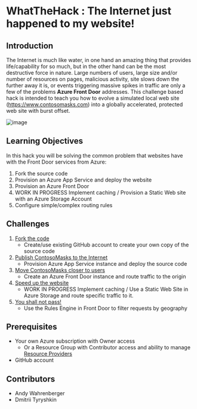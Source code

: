# WhatTheHack : The Internet just happened to my website! 

## Introduction

The Internet is much like water, in one hand an amazing thing that provides life/capability for so much, but in the other hand can be the most destructive force in nature.  Large numbers of users, large size and/or number of resources on pages, malicious activity, site slows down the further away it is, or events triggering massive spikes in traffic are only a few of the problems **Azure Front Door** addresses.  This challenge based hack is intended to teach you how to evolve a simulated local web site (https://www.contosomasks.com) into a globally accelerated, protected web site with burst offset.

![image](https://user-images.githubusercontent.com/54835093/164018823-2d110aba-3052-4942-8713-ba9ec75b9d96.png)


## Learning Objectives
In this hack you will be solving the common problem that websites have with the Front Door services from Azure:

1. Fork the source code
2. Provision an Azure App Service and deploy the website
3. Provision an Azure Front Door 
4. WORK IN PROGRESS Implement caching / Provision a Static Web site with an Azure Storage Account
5. Configure simple/complex routing rules 

## Challenges
1. [Fork the code](Student/Challenge01.md)
   - Create/use existing GitHub account to create your own copy of the source code
2. [Publish ContosoMasks to the Internet](Student/Challenge02.md)
   - Provision Azure App Service instance and deploy the source code
3. [Move ContosoMasks closer to users](Student/Challenge03.md)
   - Create an Azure Front Door instance and route traffic to the origin 
4. [Speed up the website](Student/Challenge04.md)
   - WORK IN PROGRESS Implement caching / Use a Static Web Site in Azure Storage and route specific traffic to it.
5. [You shall not pass!](Student/Challenge05.md)
   - Use the Rules Engine in Front Door to filter requests by geography

## Prerequisites
- Your own Azure subscription with Owner access
  - Or a Resource Group with Contributor access and ability to manage [Resource Providers](https://docs.microsoft.com/en-us/azure/azure-resource-manager/management/resource-providers-and-types)
- GitHub account 

## Contributors
- Andy Wahrenberger
- Dmitrii Tyryshkin



